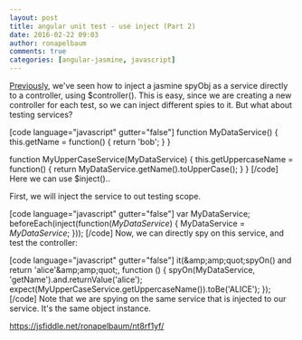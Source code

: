 ```yaml
---
layout: post
title: angular unit test - use inject (Part 2)
date: 2016-02-22 09:03
author: ronapelbaum
comments: true
categories: [angular-jasmine, javascript]
---
```

<a href="https://ronapelbaum.wordpress.com/2016/02/21/angular-controller-test-with-dependency-injection/">Previously</a>, we've seen how to inject a jasmine spyObj as a service directly to a controller, using $controller().
This is easy, since we are creating a new controller for each test, so we can inject different spies to it.
But what about testing services?

[code language="javascript" gutter="false"]
function MyDataService() {
    this.getName = function() {
        return 'bob';
    }
}

function MyUpperCaseService(MyDataService) {
    this.getUppercaseName = function() {
        return MyDataService.getName().toUpperCase();
    }
}
[/code]
Here we can use $inject()..

First, we will inject the service to out testing scope.

[code language="javascript" gutter="false"]
var MyDataService;
beforeEach(inject(function(_MyDataService_) {
    MyDataService = _MyDataService_;
}));
[/code]
Now, we can directly spy on this service, and test the controller:

[code language="javascript" gutter="false"]
it(&amp;amp;amp;quot;spyOn() and return 'alice'&amp;amp;amp;quot;, function () {
    spyOn(MyDataService, 'getName').and.returnValue('alice');
    expect(MyUpperCaseService.getUppercaseName()).toBe('ALICE');
});
[/code]
Note that we are spying on the same service that is injected to our service. It's the same object instance.

https://jsfiddle.net/ronapelbaum/nt8rf1yf/
